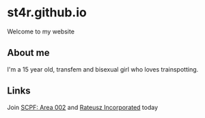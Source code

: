 # st4r.github.io
Welcome to my website 

## About me
I'm a 15 year old, transfem and bisexual girl who loves trainspotting.

## Links
Join [SCPF: Area 002](https://discord.gg/gZDpHzY9PS)
and [Rateusz Incorporated](https://discord.gg/bA6yxTNqjT) today


